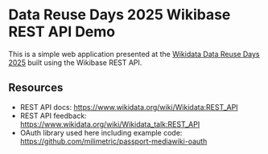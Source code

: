 # Data Reuse Days 2025 Wikibase REST API Demo

This is a simple web application presented at the [Wikidata Data Reuse Days 2025](https://www.wikidata.org/wiki/Event:Data_Reuse_Days_2025) built using the Wikibase REST API.

## Resources

* REST API docs: https://www.wikidata.org/wiki/Wikidata:REST_API
* REST API feedback: https://www.wikidata.org/wiki/Wikidata_talk:REST_API
* OAuth library used here including example code: https://github.com/milimetric/passport-mediawiki-oauth
